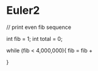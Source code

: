 # Euler2
// print even fib sequence

int fib = 1;
int total = 0;

while (fib < 4,000,000){
  fib = fib + 

}
